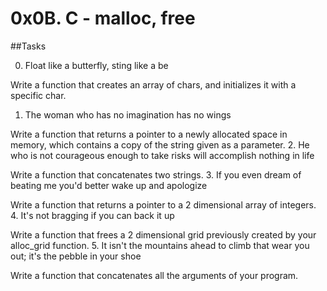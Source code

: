   # 0x0B. C - malloc, free

##Tasks

0. Float like a butterfly, sting like a be

Write a function that creates an array of chars, and initializes it with a specific char.
1. The woman who has no imagination has no wings

Write a function that returns a pointer to a newly allocated space in memory, which contains a copy of the string given as a parameter.
2. He who is not courageous enough to take risks will accomplish nothing in life

Write a function that concatenates two strings.
3. If you even dream of beating me you'd better wake up and apologize

Write a function that returns a pointer to a 2 dimensional array of integers.
4. It's not bragging if you can back it up 

Write a function that frees a 2 dimensional grid previously created by your alloc_grid function.
5. It isn't the mountains ahead to climb that wear you out; it's the pebble in your shoe

Write a function that concatenates all the arguments of your program.
